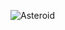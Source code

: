 ![Asteroid](https://user-images.githubusercontent.com/81292141/137457043-8c4eb87e-69e0-4b1e-a040-6ab1732088f9.png)